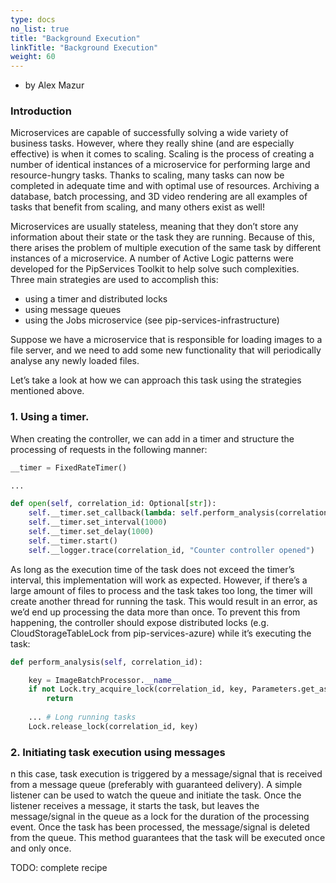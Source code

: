 ```yaml
---
type: docs
no_list: true
title: "Background Execution"
linkTitle: "Background Execution"
weight: 60
---
```


- by Alex Mazur

### Introduction

Microservices are capable of successfully solving a wide variety of business tasks. However, where they really shine (and are especially effective) is when it comes to scaling. Scaling is the process of creating a number of identical instances of a microservice for performing large and resource-hungry tasks. Thanks to scaling, many tasks can now be completed in adequate time and with optimal use of resources. Archiving a database, batch processing, and 3D video rendering are all examples of tasks that benefit from scaling, and many others exist as well!

Microservices are usually stateless, meaning that they don’t store any information about their state or the task they are running. Because of this, there arises the problem of multiple execution of the same task by different instances of a microservice. A number of Active Logic patterns were developed for the PipServices Toolkit to help solve such complexities. Three main strategies are used to accomplish this:


- using a timer and distributed locks
- using message queues
- using the Jobs microservice (see pip-services-infrastructure)

Suppose we have a microservice that is responsible for loading images to a file server, and we need to add some new functionality that will periodically analyse any newly loaded files.

Let’s take a look at how we can approach this task using the strategies mentioned above.

### 1. Using a timer.

When creating the controller, we can add in a timer and structure the processing of requests in the following manner:

```python
__timer = FixedRateTimer()

...

def open(self, correlation_id: Optional[str]):
    self.__timer.set_callback(lambda: self.perform_analysis(correlation_id))
    self.__timer.set_interval(1000)
    self.__timer.set_delay(1000)
    self.__timer.start()
    self.__logger.trace(correlation_id, "Counter controller opened")

```

As long as the execution time of the task does not exceed the timer’s interval, this implementation will work as expected. However, if there’s a large amount of files to process and the task takes too long, the timer will create another thread for running the task. This would result in an error, as we’d end up processing the data more than once. To prevent this from happening, the controller should expose distributed locks (e.g. CloudStorageTableLock from pip-services-azure) while it’s executing the task:


```python
def perform_analysis(self, correlation_id):

    key = ImageBatchProcessor.__name__
    if not Lock.try_acquire_lock(correlation_id, key, Parameters.get_as_integer("interval")):
 	    return
   
    ... # Long running tasks
    Lock.release_lock(correlation_id, key)

```


### 2. Initiating task execution using messages

n this case, task execution is triggered by a message/signal that is received from a message queue (preferably with guaranteed delivery). A simple listener can be used to watch the queue and initiate the task. Once the listener receives a message, it starts the task, but leaves the message/signal in the queue as a lock for the duration of the processing event. Once the task has been processed, the message/signal is deleted from the queue. This method guarantees that the task will be executed once and only once.

TODO: complete recipe
